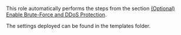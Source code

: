This role automatically performs the steps from the section [(Optional) Enable Brute-Force and DDoS Protection](https://docs.rocketpool.net/guides/node/securing-your-node#optional-enable-brute-force-and-ddos-protection).

The settings deployed can be found in the templates folder.
